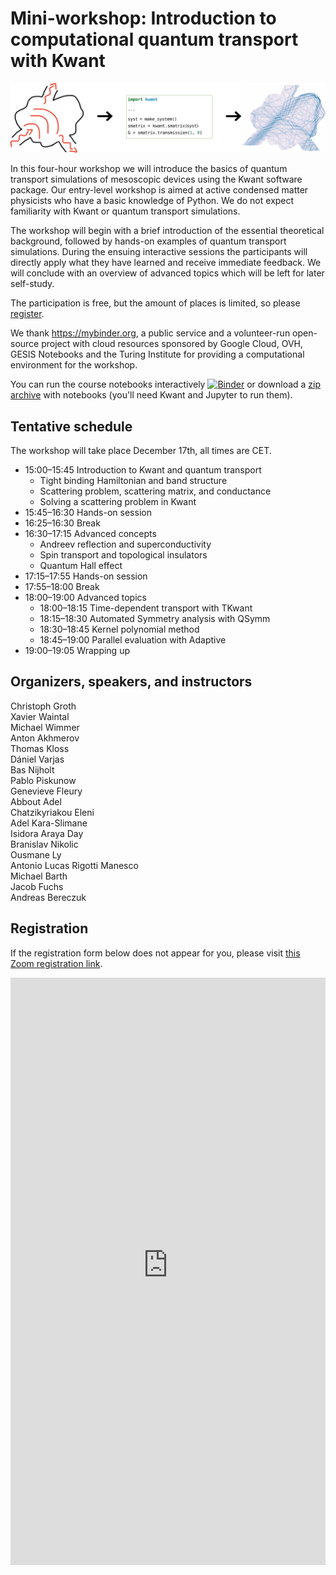 # Mini-workshop: Introduction to computational quantum transport with Kwant

![Kwant workflow](media/kwant-workflow.svg)

In this four-hour workshop we will introduce the basics of quantum transport simulations of mesoscopic devices using the Kwant software package.
Our entry-level workshop is aimed at active condensed matter physicists who have a basic knowledge of Python.
We do not expect familiarity with Kwant or quantum transport simulations.

The workshop will begin with a brief introduction of the essential theoretical background, followed by hands-on examples of quantum transport simulations.
During the ensuing interactive sessions the participants will directly apply what they have learned and receive immediate feedback.
We will conclude with an overview of advanced topics which will be left for later self-study.

The participation is free, but the amount of places is limited, so please [register](#registration).

We thank https://mybinder.org, a public service and a volunteer-run open-source project with cloud resources sponsored by Google Cloud, OVH, GESIS Notebooks and the Turing Institute for providing a computational environment for the workshop.

You can run the course notebooks interactively [![Binder](https://mybinder.org/badge_logo.svg)](https://mybinder.org/v2/git/https%3A%2F%2Fgitlab.kwant-project.org%2Fkwant%2Fminicourse.git/master?filepath=index.md) or download a [zip archive](https://gitlab.kwant-project.org/kwant/minicourse/builds/artifacts/master/raw/qt_workshop_notebooks.zip?job=prepare%20archive) with notebooks (you'll need Kwant and Jupyter to run them).

## Tentative schedule

The workshop will take place December 17th, all times are CET.

- 15:00–15:45 Introduction to Kwant and quantum transport
    - Tight binding Hamiltonian and band structure
    - Scattering problem, scattering matrix, and conductance
    - Solving a scattering problem in Kwant
- 15:45–16:30 Hands-on session
- 16:25–16:30 Break
- 16:30–17:15 Advanced concepts
    - Andreev reflection and superconductivity
    - Spin transport and topological insulators
    - Quantum Hall effect
- 17:15–17:55 Hands-on session
- 17:55–18:00 Break
- 18:00–19:00 Advanced topics
    - 18:00–18:15 Time-dependent transport with TKwant
    - 18:15–18:30 Automated Symmetry analysis with QSymm
    - 18:30–18:45 Kernel polynomial method
    - 18:45–19:00 Parallel evaluation with Adaptive
- 19:00–19:05 Wrapping up

## Organizers, speakers, and instructors

Christoph Groth  
Xavier Waintal  
Michael Wimmer  
Anton Akhmerov  
Thomas Kloss  
Dániel Varjas  
Bas Nijholt  
Pablo Piskunow  
Genevieve Fleury  
Abbout Adel  
Chatzikyriakou Eleni  
Adel Kara-Slimane  
Isidora Araya Day  
Branislav Nikolic  
Ousmane Ly  
Antonio Lucas Rigotti Manesco  
Michael Barth  
Jacob Fuchs  
Andreas Bereczuk

## Registration

If the registration form below does not appear for you, please visit [this Zoom registration link](https://virtualscienceforum-org.zoom.us/meeting/register/tJYtc--vrTsrGNBZ-pzdmVTuMTk8VmPl4obw).

<iframe width="100%" height="940" src="https://virtualscienceforum-org.zoom.us/meeting/register/tJYtc--vrTsrGNBZ-pzdmVTuMTk8VmPl4obw" frameborder="0" marginheight="0" marginwidth="0" style="overflow-x:hidden"></iframe>
